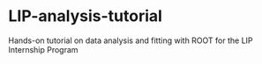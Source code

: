 # LIP-analysis-tutorial
Hands-on tutorial on data analysis and fitting with ROOT for the LIP Internship Program
